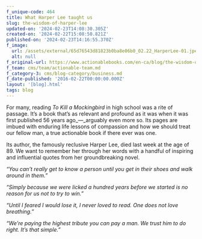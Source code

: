 ```yaml
---
f_unique-code: 464
title: What Harper Lee taught us
slug: the-wisdom-of-harper-lee
updated-on: '2024-02-23T14:08:30.305Z'
created-on: '2024-02-22T15:08:50.821Z'
published-on: '2024-02-23T14:16:55.370Z'
f_image:
  url: /assets/external/65d76543d81823b0ba8e06b0_02.22_HarperLee-01.jpeg
  alt: null
f_original-url: https://www.actionablebooks.com/en-ca/blog/the-wisdom-of-harper-lee/
f_team: cms/team/actionable-team.md
f_category-3: cms/blog-category/business.md
f_date-published: '2016-02-22T00:00:00.000Z'
layout: '[blog].html'
tags: blog
---
```


For many, reading _To Kill a Mockingbird_ in high school was a rite of passage. It’s a book that’s as relevant and profound as it was when it was first published 56 years ago_—_arguably even more so. Its pages are imbued with enduring life lessons of compassion and how we should treat our fellow man, a true actionable book if there ever was one.

Its author, the famously reclusive Harper Lee, died last week at the age of 89. We want to remember her through her words with a handful of inspiring and influential quotes from her groundbreaking novel.

_“You can’t really get to know a person until you get in their shoes and walk around in them.”_

_“Simply because we were licked a hundred years before we started is no reason for us not to try to win.”_

_“Until I feared I would lose it, I never loved to read. One does not love breathing.”_

_“We’re paying the highest tribute you can pay a man. We trust him to do right. It’s that simple.”_
